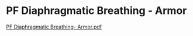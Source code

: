 # PF Diaphragmatic Breathing - Armor

[PF Diaphragmatic Breathing- Armor.pdf](PF%20Diaphragmatic%20Breathing%20-%20Armor%20517a8ebc4e244a92a3c526e15098f3e0/PF_Diaphragmatic_Breathing-_Armor.pdf)